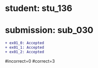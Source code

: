 # student: stu_136
# submission: sub_030

```diff
+ ex01_0: Accepted
+ ex01_1: Accepted
+ ex01_2: Accepted
```
#incorrect=0
#correct=3
